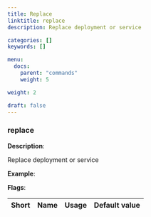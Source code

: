 ```yaml
---
title: Replace
linktitle: replace
description: Replace deployment or service

categories: []
keywords: []

menu:
  docs:
    parent: "commands"
    weight: 5

weight: 2

draft: false
---
```


### replace

**Description**:

Replace deployment or service

**Example**:



**Flags**:

| Short | Name | Usage | Default value |
| ----- | ---- | ----- | ------------- |



